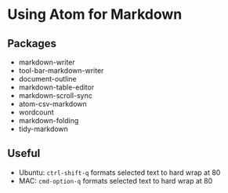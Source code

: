 # Using Atom for Markdown 
## Packages
- markdown-writer
- tool-bar-markdown-writer
- document-outline
- markdown-table-editor
- markdown-scroll-sync
- atom-csv-markdown
- wordcount
- markdown-folding
- tidy-markdown

## Useful
- Ubuntu: `ctrl-shift-q` formats selected text to hard wrap at 80 
- MAC: `cmd-option-q` formats  selected text to hard wrap at 80 
